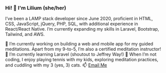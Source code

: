 ### Hi! 👋 I'm Lilium (she/her)

I’ve been a LAMP stack developer since June 2020, proficient in HTML, CSS, JavaScript, jQuery, PHP, SQL, with additional experience in React/React Native. I’m currently expanding my skills in Laravel, Bootstrap, Tailwind, and AWS.

<!--
**liliumholden/LiliumHolden** is a ✨ _special_ ✨ repository because its `README.md` (this file) appears on your GitHub profile.

Here are some ideas to get you started:

- 🔭 I’m currently working on ...
- 🌱 I’m currently learning ...
- 👯 I’m looking to collaborate on ...
- 🤔 I’m looking for help with ...
- 💬 Ask me about ...
- 📫 How to reach me: ...
- 😄 Pronouns: ...
- ⚡ Fun fact: ...
-->
🔭 I’m currently working on building a web and mobile app for my guided meditations. Apart from my 9-to-5, I’m also a certified meditation instructor!
🌱 I’m currently learning Laravel (shoutout to Jeffrey Way!) 
🐾 When I’m not coding, I enjoy playing tennis with my kids, exploring meditation practices, and cuddling with my 3 (yes, 3) cats. 
📫 [Email Me](mailto:liliumholden@gmail.com)
